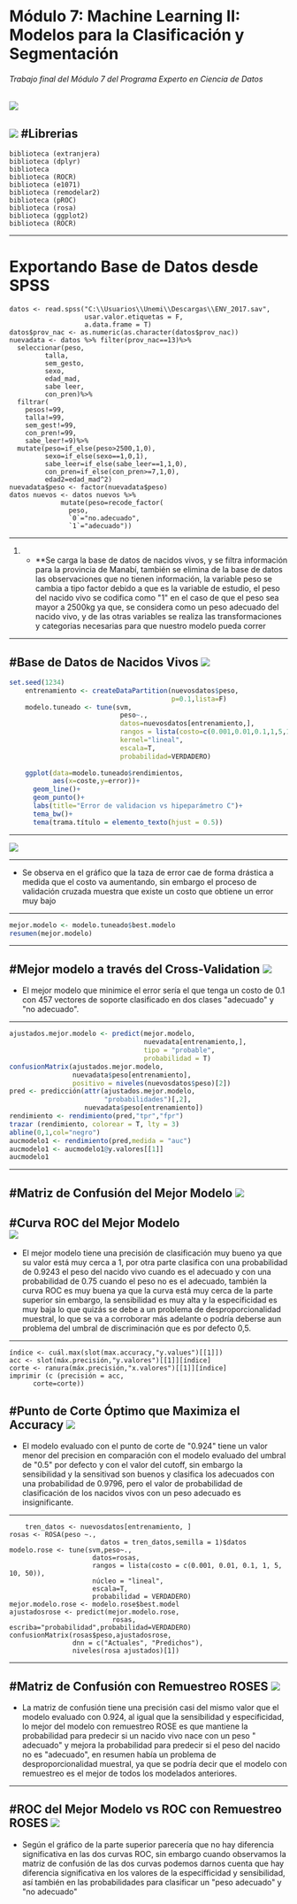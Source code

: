# Módulo 7: Machine Learning II: Modelos para la Clasificación y Segmentación
###### Trabajo final del Módulo 7 del Programa Experto en Ciencia de Datos
![](https://github.com/daperalt8/Mod7/blob/main/Experto%20en%20Ciencia%20de%20Datos.png)
------------
![](https://github.com/daperalt8/Mod7/blob/main/Secci%C3%B3n%20A.png)
#Librerias
------------
    biblioteca (extranjera)
    biblioteca (dplyr)
    biblioteca
    biblioteca (ROCR)
    biblioteca (e1071)
    biblioteca (remodelar2)
    biblioteca (pROC)
    biblioteca (rosa)
    biblioteca (ggplot2)
    biblioteca (ROCR)
------------
# Exportando Base de Datos desde SPSS
    datos <- read.spss("C:\\Usuarios\\Unemi\\Descargas\\ENV_2017.sav",
                       usar.valor.etiquetas = F,
                       a.data.frame = T)  
    datos$prov_nac <- as.numeric(as.character(datos$prov_nac))
    nuevadata <- datos %>% filter(prov_nac==13)%>%
      seleccionar(peso,
             talla,
             sem_gesto,
             sexo,
             edad_mad,
             sabe leer,
             con_pren)%>%
      filtrar(
        pesos!=99,
        talla!=99,
        sem_gest!=99,
        con_pren!=99,
        sabe_leer!=9)%>%
      mutate(peso=if_else(peso>2500,1,0),
             sexo=if_else(sexo==1,0,1),
             sabe_leer=if_else(sabe_leer==1,1,0),
             con_pren=if_else(con_pren>=7,1,0),
             edad2=edad_mad^2)
    nuevadata$peso <- factor(nuevadata$peso)
    datos nuevos <- datos nuevos %>%
                 mutate(peso=recode_factor(
                   peso,
                   `0`="no.adecuado",
                   `1`="adecuado"))
------------
1. - **Se carga la base de datos de nacidos vivos, y se filtra información para la provincia de Manabí, también se elimina de la base de datos las observaciones que no tienen información, la variable peso se cambia a tipo factor debido a que es la variable de estudio, el peso del nacido vivo se codifica como "1" en el caso de que el peso sea mayor a 2500kg ya que, se considera como un peso adecuado del nacido vivo, y de las otras variables se realiza las transformaciones y categorias necesarias para que nuestro modelo pueda correr
------------
#Base de Datos de Nacidos Vivos
![](https://github.com/daperalt8/Mod7/blob/main/Base%20de%20datos%20sin%20Datawrangling.png)
------------
```r
set.seed(1234)
    entrenamiento <- createDataPartition(nuevosdatos$peso,
                                         p=0.1,lista=F)
    modelo.tuneado <- tune(svm,
                            peso~.,
                            datos=nuevosdatos[entrenamiento,],
                            rangos = lista(costo=c(0.001,0.01,0.1,1,5,10,50)),
                            kernel="lineal",
                            escala=T,
                            probabilidad=VERDADERO)
    
    ggplot(data=modelo.tuneado$rendimientos,
           aes(x=coste,y=error))+
      geom_line()+
      geom_punto()+
      labs(title="Error de validacion vs hipeparámetro C")+
      tema_bw()+
      tema(trama.título = elemento_texto(hjust = 0.5))
```
------------
![](https://github.com/daperalt8/Mod7/blob/main/Imagen2.png)
 
------------
  - Se observa en el gráfico que la taza de error cae de forma drástica a medida que el costo va aumentando, sin embargo el proceso de validación cruzada muestra que existe un costo que obtiene un error muy bajo
------------
```r
mejor.modelo <- modelo.tuneado$best.modelo
resumen(mejor.modelo)
```
------------
#Mejor modelo a través del Cross-Validation
![](https://github.com/daperalt8/Mod7/blob/main/Mejor%20modelo.png)
------------
- El mejor modelo que minimice el error sería el que tenga un costo de 0.1 con 457 vectores de soporte clasificado en dos clases "adecuado" y "no adecuado".
------------
```r
ajustados.mejor.modelo <- predict(mejor.modelo,
                                  nuevadata[entrenamiento,],
                                  tipo = "probable",
                                  probabilidad = T)
confusionMatrix(ajustados.mejor.modelo,
                nuevadata$peso[entrenamiento],
                positivo = niveles(nuevosdatos$peso)[2])
pred <- predicción(attr(ajustados.mejor.modelo,
                        "probabilidades")[,2],
                   nuevadata$peso[entrenamiento])
rendimiento <- rendimiento(pred,"tpr","fpr")
trazar (rendimiento, colorear = T, lty = 3)
abline(0,1,col="negro")
aucmodelo1 <- rendimiento(pred,medida = "auc")
aucmodelo1 <- aucmodelo1@y.valores[[1]]
aucmodelo1
```
------------
#Matriz de Confusión del Mejor Modelo
![](https://github.com/daperalt8/Mod7/blob/main/Confusi%C3%B3n%20Matrix%20del%20mejor%20modelo.png)
------------
#Curva ROC del Mejor Modelo     
![](https://github.com/daperalt8/Mod7/blob/main/Curva%20ROC%20del%20mejor%20modelo.png)
------------
- El mejor modelo tiene una precisión de clasificación muy bueno ya que su valor está muy cerca a 1, por otra parte clasifica con una probabilidad de 0.9243 el peso del nacido vivo cuando es el adecuado y con una probabilidad de 0.75 cuando el peso no es el adecuado, también la curva ROC es muy buena ya que la curva está muy cerca de la parte superior sin embargo, la sensibilidad es muy alta y la especificidad es muy baja lo que quizás se debe a un problema de desproporcionalidad muestral, lo que se va a corroborar más adelante o podría deberse aun problema del umbral de discriminación que es por defecto 0,5.
------------
    índice <- cuál.max(slot(max.accuracy,"y.values")[[1]])
    acc <- slot(máx.precisión,"y.valores")[[1]][índice]
    corte <- ranura(máx.precisión,"x.valores")[[1]][índice]
    imprimir (c (precisión = acc,
          corte=corte))
#Punto de Corte Óptimo que Maximiza el Accuracy
![](https://github.com/daperalt8/Mod7/blob/main/Cutoff.png)
------------
- El modelo evaluado con el punto de corte de "0.924" tiene un valor menor del precision en comparación con el modelo evaluado del umbral de "0.5" por defecto y con el valor del cutoff, sin embargo la sensibilidad y la sensitivad son buenos y clasifica los adecuados con una probabilidad de 0.9796, pero el valor de probabilidad de clasificación de los nacidos vivos con un peso adecuado es insignificante.
------------
        tren_datos <- nuevosdatos[entrenamiento, ]
    rosas <- ROSA(peso ~.,
                           datos = tren_datos,semilla = 1)$datos
    modelo.rose <- tune(svm,peso~.,
                         datos=rosas,
                         rangos = lista(costo = c(0.001, 0.01, 0.1, 1, 5, 10, 50)),
                         núcleo = "lineal",
                         escala=T,
                         probabilidad = VERDADERO)
    mejor.modelo.rose <- modelo.rose$best.model
    ajustadosrose <- predict(mejor.modelo.rose,
                              rosas, escriba="probabilidad",probabilidad=VERDADERO)
    confusionMatrix(rosas$peso,ajustadosrose,
                    dnn = c("Actuales", "Predichos"),
                    niveles(rosa ajustados)[1])
------------
#Matriz de Confusión con Remuestreo ROSES
![](https://github.com/daperalt8/Mod7/blob/main/Consusi%C3%B3n%20Matrix%20Remuestreo%20Roses.png)
------------
- La matriz de confusión tiene una precisión casi del mismo valor que el modelo evaluado con 0.924, al igual que la sensibilidad y especificidad, lo mejor del modelo con remuestreo ROSE es que mantiene la probabilidad para predecir si un nacido vivo nace con un peso " adecuado" y mejora la probabilidad para predecir si el peso del nacido no es "adecuado", en resumen había un problema de desproporcionalidad muestral, ya que se podría decir que el modelo con remuestreo es el mejor de todos los modelados anteriores.
------------
#ROC del Mejor Modelo vs ROC con Remuestreo ROSES
![](https://github.com/daperalt8/Mod7/blob/main/ROC%20mejor%20%2Codelo%20vs%20ROC%20con%20remuestreo%20ROSES.png)
------------
- Según el gráfico de la parte superior parecería que no hay diferencia significativa en las dos curvas ROC, sin embargo cuando observamos la matriz de confusión de las dos curvas podemos darnos cuenta que hay diferencia significativa en los valores de la especifficidad y sensibilidad, así también en las probabilidades para clasificar un "peso adecuado" y "no adecuado"
